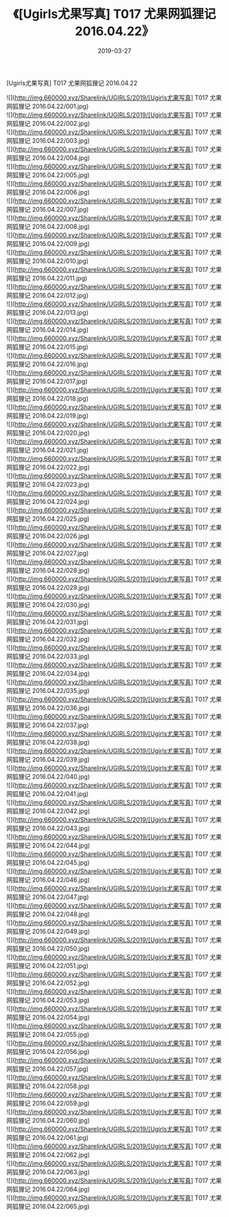 ﻿---
layout: post
title:  《[Ugirls尤果写真] T017 尤果网狐狸记 2016.04.22》
date:   2019-03-27
img: http://img.660000.xyz/Sharelink/UGIRLS/2019/[Ugirls尤果写真] T017 尤果网狐狸记 2016.04.22/000.jpg
categories: [美女, 清纯, 唯美]
---

[Ugirls尤果写真] T017 尤果网狐狸记 2016.04.22

 ![](http://img.660000.xyz/Sharelink/UGIRLS/2019/[Ugirls尤果写真] T017 尤果网狐狸记 2016.04.22/001.jpg) <br>![](http://img.660000.xyz/Sharelink/UGIRLS/2019/[Ugirls尤果写真] T017 尤果网狐狸记 2016.04.22/002.jpg) <br>![](http://img.660000.xyz/Sharelink/UGIRLS/2019/[Ugirls尤果写真] T017 尤果网狐狸记 2016.04.22/003.jpg) <br>![](http://img.660000.xyz/Sharelink/UGIRLS/2019/[Ugirls尤果写真] T017 尤果网狐狸记 2016.04.22/004.jpg) <br>![](http://img.660000.xyz/Sharelink/UGIRLS/2019/[Ugirls尤果写真] T017 尤果网狐狸记 2016.04.22/005.jpg) <br>![](http://img.660000.xyz/Sharelink/UGIRLS/2019/[Ugirls尤果写真] T017 尤果网狐狸记 2016.04.22/006.jpg) <br>![](http://img.660000.xyz/Sharelink/UGIRLS/2019/[Ugirls尤果写真] T017 尤果网狐狸记 2016.04.22/007.jpg) <br>![](http://img.660000.xyz/Sharelink/UGIRLS/2019/[Ugirls尤果写真] T017 尤果网狐狸记 2016.04.22/008.jpg) <br>![](http://img.660000.xyz/Sharelink/UGIRLS/2019/[Ugirls尤果写真] T017 尤果网狐狸记 2016.04.22/009.jpg) <br>![](http://img.660000.xyz/Sharelink/UGIRLS/2019/[Ugirls尤果写真] T017 尤果网狐狸记 2016.04.22/010.jpg) <br>![](http://img.660000.xyz/Sharelink/UGIRLS/2019/[Ugirls尤果写真] T017 尤果网狐狸记 2016.04.22/011.jpg) <br>![](http://img.660000.xyz/Sharelink/UGIRLS/2019/[Ugirls尤果写真] T017 尤果网狐狸记 2016.04.22/012.jpg) <br>![](http://img.660000.xyz/Sharelink/UGIRLS/2019/[Ugirls尤果写真] T017 尤果网狐狸记 2016.04.22/013.jpg) <br>![](http://img.660000.xyz/Sharelink/UGIRLS/2019/[Ugirls尤果写真] T017 尤果网狐狸记 2016.04.22/014.jpg) <br>![](http://img.660000.xyz/Sharelink/UGIRLS/2019/[Ugirls尤果写真] T017 尤果网狐狸记 2016.04.22/015.jpg) <br>![](http://img.660000.xyz/Sharelink/UGIRLS/2019/[Ugirls尤果写真] T017 尤果网狐狸记 2016.04.22/016.jpg) <br>![](http://img.660000.xyz/Sharelink/UGIRLS/2019/[Ugirls尤果写真] T017 尤果网狐狸记 2016.04.22/017.jpg) <br>![](http://img.660000.xyz/Sharelink/UGIRLS/2019/[Ugirls尤果写真] T017 尤果网狐狸记 2016.04.22/018.jpg) <br>![](http://img.660000.xyz/Sharelink/UGIRLS/2019/[Ugirls尤果写真] T017 尤果网狐狸记 2016.04.22/019.jpg) <br>![](http://img.660000.xyz/Sharelink/UGIRLS/2019/[Ugirls尤果写真] T017 尤果网狐狸记 2016.04.22/020.jpg) <br>![](http://img.660000.xyz/Sharelink/UGIRLS/2019/[Ugirls尤果写真] T017 尤果网狐狸记 2016.04.22/021.jpg) <br>![](http://img.660000.xyz/Sharelink/UGIRLS/2019/[Ugirls尤果写真] T017 尤果网狐狸记 2016.04.22/022.jpg) <br>![](http://img.660000.xyz/Sharelink/UGIRLS/2019/[Ugirls尤果写真] T017 尤果网狐狸记 2016.04.22/023.jpg) <br>![](http://img.660000.xyz/Sharelink/UGIRLS/2019/[Ugirls尤果写真] T017 尤果网狐狸记 2016.04.22/024.jpg) <br>![](http://img.660000.xyz/Sharelink/UGIRLS/2019/[Ugirls尤果写真] T017 尤果网狐狸记 2016.04.22/025.jpg) <br>![](http://img.660000.xyz/Sharelink/UGIRLS/2019/[Ugirls尤果写真] T017 尤果网狐狸记 2016.04.22/026.jpg) <br>![](http://img.660000.xyz/Sharelink/UGIRLS/2019/[Ugirls尤果写真] T017 尤果网狐狸记 2016.04.22/027.jpg) <br>![](http://img.660000.xyz/Sharelink/UGIRLS/2019/[Ugirls尤果写真] T017 尤果网狐狸记 2016.04.22/028.jpg) <br>![](http://img.660000.xyz/Sharelink/UGIRLS/2019/[Ugirls尤果写真] T017 尤果网狐狸记 2016.04.22/029.jpg) <br>![](http://img.660000.xyz/Sharelink/UGIRLS/2019/[Ugirls尤果写真] T017 尤果网狐狸记 2016.04.22/030.jpg) <br>![](http://img.660000.xyz/Sharelink/UGIRLS/2019/[Ugirls尤果写真] T017 尤果网狐狸记 2016.04.22/031.jpg) <br>![](http://img.660000.xyz/Sharelink/UGIRLS/2019/[Ugirls尤果写真] T017 尤果网狐狸记 2016.04.22/032.jpg) <br>![](http://img.660000.xyz/Sharelink/UGIRLS/2019/[Ugirls尤果写真] T017 尤果网狐狸记 2016.04.22/033.jpg) <br>![](http://img.660000.xyz/Sharelink/UGIRLS/2019/[Ugirls尤果写真] T017 尤果网狐狸记 2016.04.22/034.jpg) <br>![](http://img.660000.xyz/Sharelink/UGIRLS/2019/[Ugirls尤果写真] T017 尤果网狐狸记 2016.04.22/035.jpg) <br>![](http://img.660000.xyz/Sharelink/UGIRLS/2019/[Ugirls尤果写真] T017 尤果网狐狸记 2016.04.22/036.jpg) <br>![](http://img.660000.xyz/Sharelink/UGIRLS/2019/[Ugirls尤果写真] T017 尤果网狐狸记 2016.04.22/037.jpg) <br>![](http://img.660000.xyz/Sharelink/UGIRLS/2019/[Ugirls尤果写真] T017 尤果网狐狸记 2016.04.22/038.jpg) <br>![](http://img.660000.xyz/Sharelink/UGIRLS/2019/[Ugirls尤果写真] T017 尤果网狐狸记 2016.04.22/039.jpg) <br>![](http://img.660000.xyz/Sharelink/UGIRLS/2019/[Ugirls尤果写真] T017 尤果网狐狸记 2016.04.22/040.jpg) <br>![](http://img.660000.xyz/Sharelink/UGIRLS/2019/[Ugirls尤果写真] T017 尤果网狐狸记 2016.04.22/041.jpg) <br>![](http://img.660000.xyz/Sharelink/UGIRLS/2019/[Ugirls尤果写真] T017 尤果网狐狸记 2016.04.22/042.jpg) <br>![](http://img.660000.xyz/Sharelink/UGIRLS/2019/[Ugirls尤果写真] T017 尤果网狐狸记 2016.04.22/043.jpg) <br>![](http://img.660000.xyz/Sharelink/UGIRLS/2019/[Ugirls尤果写真] T017 尤果网狐狸记 2016.04.22/044.jpg) <br>![](http://img.660000.xyz/Sharelink/UGIRLS/2019/[Ugirls尤果写真] T017 尤果网狐狸记 2016.04.22/045.jpg) <br>![](http://img.660000.xyz/Sharelink/UGIRLS/2019/[Ugirls尤果写真] T017 尤果网狐狸记 2016.04.22/046.jpg) <br>![](http://img.660000.xyz/Sharelink/UGIRLS/2019/[Ugirls尤果写真] T017 尤果网狐狸记 2016.04.22/047.jpg) <br>![](http://img.660000.xyz/Sharelink/UGIRLS/2019/[Ugirls尤果写真] T017 尤果网狐狸记 2016.04.22/048.jpg) <br>![](http://img.660000.xyz/Sharelink/UGIRLS/2019/[Ugirls尤果写真] T017 尤果网狐狸记 2016.04.22/049.jpg) <br>![](http://img.660000.xyz/Sharelink/UGIRLS/2019/[Ugirls尤果写真] T017 尤果网狐狸记 2016.04.22/050.jpg) <br>![](http://img.660000.xyz/Sharelink/UGIRLS/2019/[Ugirls尤果写真] T017 尤果网狐狸记 2016.04.22/051.jpg) <br>![](http://img.660000.xyz/Sharelink/UGIRLS/2019/[Ugirls尤果写真] T017 尤果网狐狸记 2016.04.22/052.jpg) <br>![](http://img.660000.xyz/Sharelink/UGIRLS/2019/[Ugirls尤果写真] T017 尤果网狐狸记 2016.04.22/053.jpg) <br>![](http://img.660000.xyz/Sharelink/UGIRLS/2019/[Ugirls尤果写真] T017 尤果网狐狸记 2016.04.22/054.jpg) <br>![](http://img.660000.xyz/Sharelink/UGIRLS/2019/[Ugirls尤果写真] T017 尤果网狐狸记 2016.04.22/055.jpg) <br>![](http://img.660000.xyz/Sharelink/UGIRLS/2019/[Ugirls尤果写真] T017 尤果网狐狸记 2016.04.22/056.jpg) <br>![](http://img.660000.xyz/Sharelink/UGIRLS/2019/[Ugirls尤果写真] T017 尤果网狐狸记 2016.04.22/057.jpg) <br>![](http://img.660000.xyz/Sharelink/UGIRLS/2019/[Ugirls尤果写真] T017 尤果网狐狸记 2016.04.22/058.jpg) <br>![](http://img.660000.xyz/Sharelink/UGIRLS/2019/[Ugirls尤果写真] T017 尤果网狐狸记 2016.04.22/059.jpg) <br>![](http://img.660000.xyz/Sharelink/UGIRLS/2019/[Ugirls尤果写真] T017 尤果网狐狸记 2016.04.22/060.jpg) <br>![](http://img.660000.xyz/Sharelink/UGIRLS/2019/[Ugirls尤果写真] T017 尤果网狐狸记 2016.04.22/061.jpg) <br>![](http://img.660000.xyz/Sharelink/UGIRLS/2019/[Ugirls尤果写真] T017 尤果网狐狸记 2016.04.22/062.jpg) <br>![](http://img.660000.xyz/Sharelink/UGIRLS/2019/[Ugirls尤果写真] T017 尤果网狐狸记 2016.04.22/063.jpg) <br>![](http://img.660000.xyz/Sharelink/UGIRLS/2019/[Ugirls尤果写真] T017 尤果网狐狸记 2016.04.22/064.jpg) <br>![](http://img.660000.xyz/Sharelink/UGIRLS/2019/[Ugirls尤果写真] T017 尤果网狐狸记 2016.04.22/065.jpg) <br>